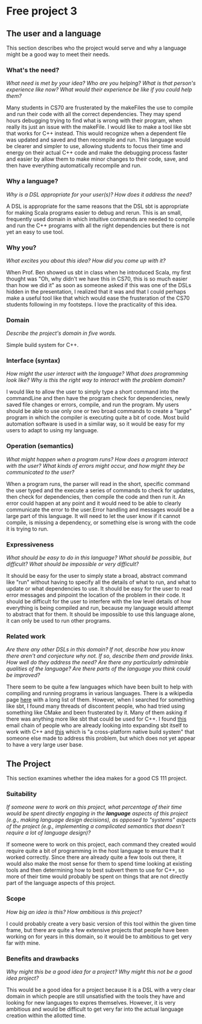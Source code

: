 # Free project 3

## The user and a language
This section describes who the project would serve and why a language might be a
good way to meet their needs.


### What's the need?
_What need is met by your idea? Who are you helping? What is that person's
experience like now? What would their experience be like if you could help 
them?_

Many students in CS70 are frusterated by the makeFiles the use to compile and run their code with all the correct dependencies. They may spend hours debugging trying to find what is wrong with their program, when really its just an issue with the makeFile. I would like to make a tool like sbt that works for C++ instead. This would recognize when a dependent file was updated and saved and then recompile and run. This language would be clearer and simpler to use, allowing students to focus their time and energy on their actual C++ code and make the debugging process faster and easier by allow them to make minor changes to their code, save, and then have everything automatically recompile and run.

### Why a language?
_Why is a DSL appropriate for your user(s)? How does it address the need?_

A DSL is appropriate for the same reasons that the DSL sbt is appropriate for making Scala programs easier to debug and rerun. This is an small, frequently used domain in which intuitive commands are needed to compile and run the C++ programs with all the right dependencies but there is not yet an easy to use tool.

### Why you?
_What excites you about this idea? How did you come up with it?_

When Prof. Ben showed us sbt in class when he introduced Scala, my first thought was "Oh, why didn't we have this in CS70, this is so much easier than how we did it" as soon as someone asked if this was one of the DSLs hidden in the presentation, I realized that it was and that I could perhaps make a useful tool like that which would ease the frusteration of the CS70 students following in my footsteps. I love the practicality of this idea.

### Domain
_Describe the project's domain in five words._

Simple build system for C++.

### Interface (syntax)
_How might the user interact with the language? What does programming look 
like? Why is this the right way to interact with the problem domain?_ 

I would like to allow the user to simply type a short command into the commandLine and then have the program check for dependencies, newly saved file changes or errors, compile, and run the program. My users should be able to use only one or two broad commands to create a "large" program in which the compiler is executing quite a bit of code. Most build automation software is used in a similar way, so it would be easy for my users to adapt to using my language.

### Operation (semantics)
_What might happen when a program runs? How does a program interact with the
user? What kinds of errors might occur, and how might they be communicated to
the user?_

When a program runs, the parser will read in the short, specific command the user typed and the execute a series of commands to check for updates, then check for dependencies, then compile the code and then run it. An error could happen at any point and it would need to be able to clearly communicate the error to the user.Error handling and messages would be a large part of this language. It will need to let the user know if it cannot compile, is missing a dependency, or something else is wrong with the code it is trying to run.

### Expressiveness
_What should be easy to do in this language? What should be possible, but
difficult? What should be impossible or very difficult?_

It should be easy for the user to simply state a broad, abstract command like "run" without having to specify all the details of what to run, and what to update or what dependencies to use. It should be easy for the user to read error messages and pinpoint the location of the problem in their code. It should be difficult for the user to interfere with the low level details of how everything is being compiled and run, because my language would attempt to abstract that for them. It should be impossible to use this language alone, it can only be used to run other programs.

### Related work
_Are there any other DSLs in this domain? If not, describe how you know there
aren't and conjecture why not. If so, describe them and provide links. How well 
do they address the need? Are there any particularly admirable qualities of the
language? Are there parts of the language you think could be improved?_

There seem to be quite a few languages which have been built to help with compiling and running programs in various languages. There is a wikipedia page [here](https://en.wikipedia.org/wiki/List_of_build_automation_software) with a long list of them. However, when I searched for something like sbt, I found many threads of discontent people, who had tried using something like CMake and been frusterated by it. Many of them asking if there was anything more like sbt that could be used for C++. I  found [this](https://groups.google.com/forum/#!topic/simple-build-tool/xcwTZUvVJdo) email chain of people who are already looking into expanding sbt itself to work with C++ and [this](https://github.com/d40cht/sbt-cpp) which is "a cross-platform native build system" that someone else made to address this problem, but which does not yet appear to have a very large user base.

## The Project
This section examines whether the idea makes for a good CS 111 project.


### Suitability
_If someone were to work on this project, what percentage of their time would be
spent directly engaging in the **language** aspects of this project (e.g.,
making language design decisions), as opposed to "systems" aspects of the
project (e.g., implementing a complicated semantics that doesn't require a lot
of language design)?_

If someone were to work on this project, each command they created would require quite a bit of programming in the host language to ensure that it worked correctly. Since there are already quite a few tools out there, it would also make the most sense for them to spend time looking at existing tools and then determining how to best subvert them to use for C++, so more of their time would probably be spent on things that are not directly part of the language aspects of this project.

### Scope
_How big an idea is this? How ambitious is this project?_

I could probably create a very basic version of this tool within the given time frame, but there are quite a few extensive projects that people have been working on for years in this domain, so it would be to ambitious to get very far with mine.

### Benefits and drawbacks
_Why might this be a good idea for a project? Why might this not be a good idea 
project?_

This would be a good idea for a project because it is a DSL with a very clear domain in which people are still unsatisfied with the tools they have and looking for new languages to expres themselves. However, it is very ambitious and would be difficult to get very far into the actual language creation within the allotted time.



